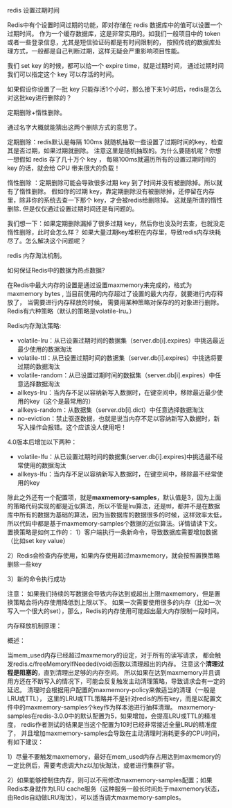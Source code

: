 redis 设置过期时间

Redis中有个设置时间过期的功能，即对存储在 redis 数据库中的值可以设置一个过期时间。
作为一个缓存数据库，这是非常实用的。如我们一般项目中的 token 或者一些登录信息，尤其是短信验证码都是有时间限制的，
按照传统的数据库处理方式，一般都是自己判断过期，这样无疑会严重影响项目性能。

我们 set key 的时候，都可以给一个 expire time，就是过期时间，
通过过期时间我们可以指定这个 key 可以存活的时间。

如果假设你设置了一批 key 只能存活1个小时，那么接下来1小时后，redis是怎么对这批key进行删除的？

定期删除+惰性删除。

通过名字大概就能猜出这两个删除方式的意思了。

定期删除：redis默认是每隔 100ms 就随机抽取一些设置了过期时间的key，检查其是否过期，如果过期就删除。
注意这里是随机抽取的。为什么要随机呢？你想一想假如 redis 存了几十万个 key ，
每隔100ms就遍历所有的设置过期时间的 key 的话，就会给 CPU 带来很大的负载！

惰性删除 ：定期删除可能会导致很多过期 key 到了时间并没有被删除掉。所以就有了惰性删除。
假如你的过期 key，靠定期删除没有被删除掉，还停留在内存里，除非你的系统去查一下那个 key，才会被redis给删除掉。
这就是所谓的惰性删除.
但是仅仅通过设置过期时间还是有问题的。

我们想一下：如果定期删除漏掉了很多过期 key，然后你也没及时去查，也就没走惰性删除，此时会怎么样？
如果大量过期key堆积在内存里，导致redis内存块耗尽了。怎么解决这个问题呢？ 

redis 内存淘汰机制。

如何保证Redis中的数据为热点数据?

在Redis中最大内存的设置是通过设置maxmemory来完成的，格式为maxmemory bytes ,
当目前使用的内存超过了设置的最大内存，就要进行内存释放了， 当需要进行内存释放的时候，
需要用某种策略对保存的的对象进行删除。Redis有六种策略（默认的策略是volatile-lru。）

Redis内存淘汰策略:
- volatile-lru：从已设置过期时间的数据集（server.db[i].expires）中挑选最近最少使用的数据淘汰
- volatile-ttl：从已设置过期时间的数据集（server.db[i].expires）中挑选将要过期的数据淘汰
- volatile-random：从已设置过期时间的数据集（server.db[i].expires）中任意选择数据淘汰
- allkeys-lru：当内存不足以容纳新写入数据时，在键空间中，移除最近最少使用的key（这个是最常用的）
- allkeys-random：从数据集（server.db[i].dict）中任意选择数据淘汰
- no-eviction：禁止驱逐数据，也就是说当内存不足以容纳新写入数据时，新写入操作会报错。这个应该没人使用吧！

4.0版本后增加以下两种：
- volatile-lfu：从已设置过期时间的数据集(server.db[i].expires)中挑选最不经常使用的数据淘汰
- allkeys-lfu：当内存不足以容纳新写入数据时，在键空间中，移除最不经常使用的key

除此之外还有一个配置项，就是**maxmemory-samples**，默认值是3，因为上面的策略代码实现的都是近似算法，所以不管是lru算法，还是ttl，都并不是在数据库中所有的数据为基础的算法，因为当数据库的数据很多的时候，这样效率太低，所以代码中都是基于maxmemory-samples个数据的近似算法。详情请读下文。
置换策略是如何工作的：
1）客户端执行一条新命令，导致数据库需要增加数据（比如set key value）

2）Redis会检查内存使用，如果内存使用超过maxmemory，就会按照置换策略删除一些key

3）新的命令执行成功

注意：
如果我们持续的写数据会导致内存达到或超出上限maxmemory，但是置换策略会将内存使用降低到上限以下。
如果一次需要使用很多的内存（比如一次写入一个很大的set），那么，Redis的内存使用可能超出最大内存限制一段时间。

内存释放机制原理：

概述：

当mem_used内存已经超过maxmemory的设定，对于所有的读写请求，
都会触发redis.c/freeMemoryIfNeeded(void)函数以清理超出的内存。
注意这个**清理过程是阻塞的**，直到清理出足够的内存空间。
所以如果在达到maxmemory并且调用方还在不断写入的情况下，可能会反复触发主动清理策略，导致请求会有一定的延迟。
清理时会根据用户配置的maxmemory-policy来做适当的清理（一般是LRU或TTL），
这里的LRU或TTL策略并不是针对redis的所有key，而是以配置文件中的maxmemory-samples个key作为样本池进行抽样清理。
maxmemory-samples在redis-3.0.0中的默认配置为5，如果增加，会提高LRU或TTL的精准度，
redis作者测试的结果是当这个配置为10时已经非常接近全量LRU的精准度了，
并且增加maxmemory-samples会导致在主动清理时消耗更多的CPU时间，有如下建议：

1）尽量不要触发maxmemory，最好在mem_used内存占用达到maxmemory的一定比例后，需要考虑调大hz以加快淘汰，或者进行集群扩容。

2）如果能够控制住内存，则可以不用修改maxmemory-samples配置；如果Redis本身就作为LRU cache服务（这种服务一般长时间处于maxmemory状态，由Redis自动做LRU淘汰），可以适当调大maxmemory-samples。